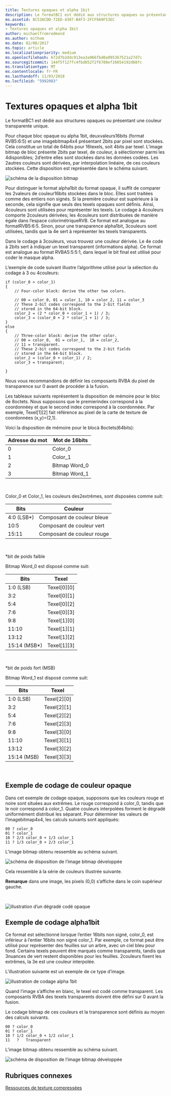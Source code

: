 ```yaml
---
title: Textures opaques et alpha 1bit
description: Le formatBC1 est dédié aux structures opaques ou présentant une couleur transparente unique.
ms.assetid: 8C53ACDD-72ED-4307-B4F3-2FCF9A9F53EC
keywords:
- Textures opaques et alpha 1bit
author: michaelfromredmond
ms.author: mithom
ms.date: 02/08/2017
ms.topic: article
ms.localizationpriority: medium
ms.openlocfilehash: 672d7b2ddc913ea3a966fbd0a095367521a27d7c
ms.sourcegitcommit: 144f5f127fc4fbd852f2f6780ef26054192d68fc
ms.translationtype: MT
ms.contentlocale: fr-FR
ms.lasthandoff: 11/03/2018
ms.locfileid: "5992083"
---
```

# <a name="span-iddirect3dconceptsopaqueand1-bitalphatexturesspanopaque-and-1-bit-alpha-textures"></a><span id="direct3dconcepts.opaque_and_1-bit_alpha_textures"></span>Textures opaques et alpha 1bit


Le formatBC1 est dédié aux structures opaques ou présentant une couleur transparente unique.

Pour chaque bloc opaque ou alpha 1bit, deuxvaleurs16bits (format RVB5:6:5) et une imagebitmap4x4 présentant 2bits par pixel sont stockées. Cela constitue un total de 64bits pour 16texels, soit 4bits par texel. L’image bitmap de bloc présente 2bits par texel, de couleur, à sélectionner parmi les 4disponibles; 2d’entre elles sont stockées dans les données codées. Les 2autres couleurs sont dérivées, par interpolation linéaire, de ces couleurs stockées. Cette disposition est représentée dans le schéma suivant.

![schéma de la disposition bitmap](images/colors1.png)

Pour distinguer le format alpha1bit du format opaque, il suffit de comparer les 2valeurs de couleur16bits stockées dans le bloc. Elles sont traitées comme des entiers non signés. Si la première couleur est supérieure à la seconde, cela signifie que seuls des texels opaques sont définis. Ainsi, 4couleurs sont utilisées pour représenter les texels. Le codage à 4couleurs comporte 2couleurs dérivées; les 4couleurs sont distribuées de manière égale dans l’espace colorimétriqueRVB. Ce format est analogue au formatRVB5:6:5. Sinon, pour une transparence alpha1bit, 3couleurs sont utilisées, tandis que la 4e sert à représenter les texels transparents.

Dans le codage à 3couleurs, vous trouvez une couleur dérivée. Le 4e code à 2bits sert à indiquer un texel transparent (informations alpha). Ce format est analogue au format RVBA5:5:5:1, dans lequel le bit final est utilisé pour coder le masque alpha.

L’exemple de code suivant illustre l’algorithme utilisé pour la sélection du codage à 3 ou 4couleurs:

```
if (color_0 > color_1) 
{
    // Four-color block: derive the other two colors. 
    
    // 00 = color_0, 01 = color_1, 10 = color_2, 11 = color_3
    // These 2-bit codes correspond to the 2-bit fields 
    // stored in the 64-bit block.
    color_2 = (2 * color_0 + color_1 + 1) / 3;
    color_3 = (color_0 + 2 * color_1 + 1) / 3;
}    
else
{ 
    // Three-color block: derive the other color.
    // 00 = color_0,  01 = color_1,  10 = color_2,  
    // 11 = transparent.
    // These 2-bit codes correspond to the 2-bit fields 
    // stored in the 64-bit block. 
    color_2 = (color_0 + color_1) / 2;    
    color_3 = transparent;    

}
```

Nous vous recommandons de définir les composants RVBA du pixel de transparence sur 0 avant de procéder à la fusion.

Les tableaux suivants représentent la disposition de mémoire pour le bloc de 8octets. Nous supposons que le premierindex correspond à la coordonnéey et que le second index correspond à la coordonnéex. Par exemple, Texel\[1\]\[2\] fait référence au pixel de la carte de texture de coordonnées (x,y)=(2,1).

Voici la disposition de mémoire pour le blocà 8octets(64bits):

| Adresse du mot | Mot de 16bits    |
|--------------|----------------|
| 0            | Color\_0       |
| 1            | Color\_1       |
| 2            | Bitmap Word\_0 |
| 3            | Bitmap Word\_1 |

 

Color\_0 et Color\_1, les couleurs des2extrêmes, sont disposées comme suit:

| Bits        | Couleur                 |
|-------------|-----------------------|
| 4:0 (LSB\*) | Composant de couleur bleue  |
| 10:5        | Composant de couleur vert |
| 15:11       | Composant de couleur rouge   |

 

\*bit de poids faible

Bitmap Word\_0 est disposé comme suit:

| Bits          | Texel           |
|---------------|-----------------|
| 1:0 (LSB)     | Texel\[0\]\[0\] |
| 3:2           | Texel\[0\]\[1\] |
| 5:4           | Texel\[0\]\[2\] |
| 7:6           | Texel\[0\]\[3\] |
| 9:8           | Texel\[1\]\[0\] |
| 11:10         | Texel\[1\]\[1\] |
| 13:12         | Texel\[1\]\[2\] |
| 15:14 (MSB\*) | Texel\[1\]\[3\] |

 

\*bit de poids fort (MSB)

Bitmap Word\_1 est disposé comme suit:

| Bits        | Texel           |
|-------------|-----------------|
| 1:0 (LSB)   | Texel\[2\]\[0\] |
| 3:2         | Texel\[2\]\[1\] |
| 5:4         | Texel\[2\]\[2\] |
| 7:6         | Texel\[2\]\[3\] |
| 9:8         | Texel\[3\]\[0\] |
| 11:10       | Texel\[3\]\[1\] |
| 13:12       | Texel\[3\]\[2\] |
| 15:14 (MSB) | Texel\[3\]\[3\] |

 

## <a name="span-idexampleofopaquecolorencodingspanspan-idexampleofopaquecolorencodingspanspan-idexampleofopaquecolorencodingspanexample-of-opaque-color-encoding"></a><span id="Example_of_Opaque_Color_Encoding"></span><span id="example_of_opaque_color_encoding"></span><span id="EXAMPLE_OF_OPAQUE_COLOR_ENCODING"></span>Exemple de codage de couleur opaque


Dans cet exemple de codage opaque, supposons que les couleurs rouge et noire sont situées aux extrêmes. Le rouge correspond à color\_0, tandis que le noir correspond à color\_1. Quatre couleurs interpolées forment le dégradé uniformément distribué les séparant. Pour déterminer les valeurs de l’imagebitmap4x4, les calculs suivants sont appliqués:

```
00 ? color_0
01 ? color_1
10 ? 2/3 color_0 + 1/3 color_1
11 ? 1/3 color_0 + 2/3 color_1
```

L’image bitmap obtenu ressemble au schéma suivant.

![schéma de disposition de l’image bitmap développée](images/colors2.png)

Cela ressemble à la série de couleurs illustrée suivante.

**Remarque**  dans une image, les pixels (0,0) s’affiche dans le coin supérieur gauche.

 

![illustration d’un dégradé codé opaque](images/redsquares.png)

## <a name="span-idexampleof1bitalphaencodingspanspan-idexampleof1bitalphaencodingspanspan-idexampleof1bitalphaencodingspanexample-of-1-bit-alpha-encoding"></a><span id="Example_of_1_Bit_Alpha_Encoding"></span><span id="example_of_1_bit_alpha_encoding"></span><span id="EXAMPLE_OF_1_BIT_ALPHA_ENCODING"></span>Exemple de codage alpha1bit


Ce format est sélectionné lorsque l’entier 16bits non signé, color\_0, est inférieur à l’entier 16bits non signé color\_1. Par exemple, ce format peut être utilisé pour représenter des feuilles sur un arbre, avec un ciel bleu pour fond. Certains texels peuvent être marqués comme transparents, tandis que 3nuances de vert restent disponibles pour les feuilles. 2couleurs fixent les extrêmes, la 3e est une couleur interpolée.

L’illustration suivante est un exemple de ce type d’image.

![illustration de codage alpha 1bit](images/greenthing.png)

Quand l’image s’affiche en blanc, le texel est codé comme transparent. Les composants RVBA des texels transparents doivent être défini sur 0 avant la fusion.

Le codage bitmap de ces couleurs et la transparence sont définis au moyen des calculs suivants.

```
00 ? color_0
01 ? color_1
10 ? 1/2 color_0 + 1/2 color_1
11   ?   Transparent
```

L’image bitmap obtenu ressemble au schéma suivant.

![schéma de disposition de l’image bitmap développée](images/colors3.png)

## <a name="span-idrelated-topicsspanrelated-topics"></a><span id="related-topics"></span>Rubriques connexes


[Ressources de texture compressées](compressed-texture-resources.md)

 

 




